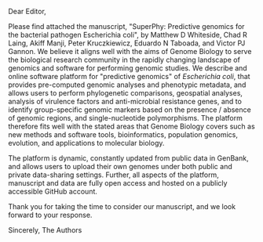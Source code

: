 Dear Editor,

Please find attached the manuscript, "SuperPhy: Predictive genomics for the bacterial pathogen Escherichia coli", by Matthew D Whiteside, Chad R Laing, Akiff Manji, Peter Kruczkiewicz, Eduardo N Taboada, and Victor PJ Gannon. We believe it aligns well with the aims of Genome Biology to serve the biological research community in the rapidly changing landscape of genomics and software for performing genomic studies. We describe and online software platform for "predictive genomics" of _Escherichia coli_, that provides pre-computed genomic analyses and phenotypic metadata, and allows users to perform phylogenetic comparisons, geospatial analyses, analysis of virulence factors and anti-microbial resistance genes, and to identify group-specific genomic markers based on the presence / absence of genomic regions, and single-nucleotide polymorphisms. The platform therefore fits well with the stated areas that Genome Biology covers such as new methods and software tools, bioinformatics, population genomics, evolution, and applications to molecular biology.

The platform is dynamic, constantly updated from public data in GenBank, and allows users to upload their own genomes under both public and private data-sharing settings. Further, all aspects of the platform, manuscript and data are fully open access and hosted on a publicly accessible GitHub account.

Thank you for taking the time to consider our manuscript, and we look forward to your response.

Sincerely,
The Authors

